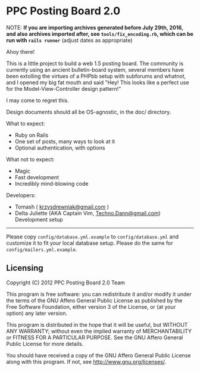 PPC Posting Board 2.0 
=====================
NOTE: **If you are importing archives generated before July 29th, 2016, and also archives imported after, see `tools/fix_encoding.rb`, which can be run with `rails runner`** (adjust dates as appropriate)

Ahoy there!

This is a little project to build a web 1.5 posting board. The
community is currently using an ancient bulletin-board system, several
members have been extolling the virtues of a PHPbb setup with
subforums and whatnot, and I opened my big fat mouth and said "Hey!
This looks like a perfect use for the Model-View-Controller design
pattern!" 

I may come to regret this.

Design documents should all be OS-agnostic, in the doc/ directory.

What to expect:
 * Ruby on Rails
 * One set of posts, many ways to look at it
 * Optional authentication, with options

What not to expect:
 * Magic
 * Fast development
 * Incredibly mind-blowing code

Developers:
 * Tomash ( krzysdrewniak@gmail.com )
 * Delta Juliette (AKA Captain Vim, Techno.Dann@gmail.com)
Development setup
-----------------
Please copy `config/database.yml.example` to `config/database.yml` and
customize it to fit your local database setup. Please do the same for
`config/mailers.yml.example`.

Licensing
---------

Copyright (C) 2012 PPC Posting Board 2.0 Team

This program is free software: you can redistribute it and/or modify
it under the terms of the GNU Affero General Public License as
published by the Free Software Foundation, either version 3 of the
License, or (at your option) any later version.

This program is distributed in the hope that it will be useful,
but WITHOUT ANY WARRANTY; without even the implied warranty of
MERCHANTABILITY or FITNESS FOR A PARTICULAR PURPOSE.  See the
GNU Affero General Public License for more details.

You should have received a copy of the GNU Affero General Public License
along with this program.  If not, see <http://www.gnu.org/licenses/>.
